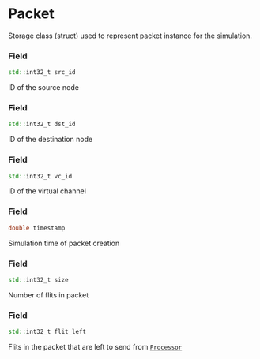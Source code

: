 # Packet

Storage class (struct) used to represent packet instance for the simulation.

### Field
```c++ 
std::int32_t src_id
```
ID of the source node

### Field
```c++ 
std::int32_t dst_id
```
ID of the destination node

### Field
```c++ 
std::int32_t vc_id
```
ID of the virtual channel

### Field
```c++ 
double timestamp
```
Simulation time of packet creation

### Field
```c++ 
std::int32_t size
```
Number of flits in packet

### Field
```c++ 
std::int32_t flit_left
```
Flits in the packet that are left to send from [```Processor```](../../class_description/hardware/processor.md)